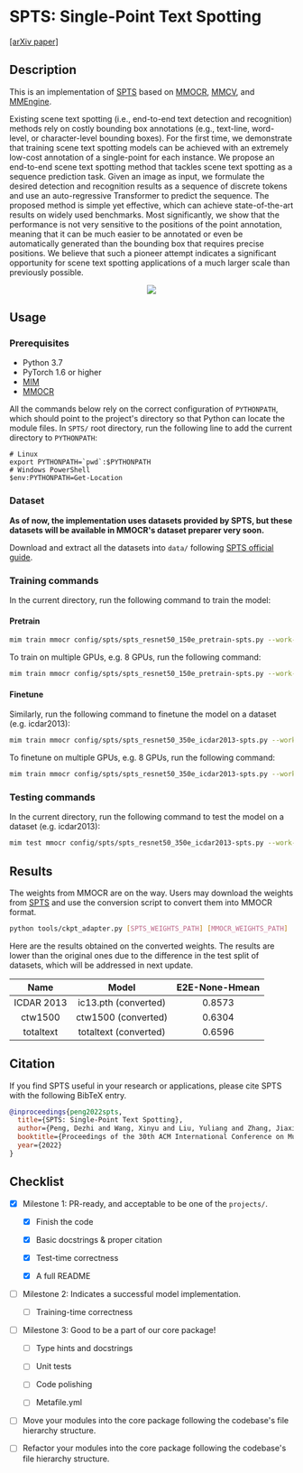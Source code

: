 # SPTS: Single-Point Text Spotting

<div>
<a href="https://arxiv.org/abs/2112.07917">[arXiv paper]</a>
</div>

## Description

This is an implementation of [SPTS](https://github.com/shannanyinxiang/SPTS) based on [MMOCR](https://github.com/open-mmlab/mmocr/tree/dev-1.x), [MMCV](https://github.com/open-mmlab/mmcv), and [MMEngine](https://github.com/open-mmlab/mmengine).

Existing scene text spotting (i.e., end-to-end text detection and recognition) methods rely on costly bounding box annotations (e.g., text-line, word-level, or character-level bounding boxes). For the first time, we demonstrate that training scene text spotting models can be achieved with an extremely low-cost annotation of a single-point for each instance. We propose an end-to-end scene text spotting method that tackles scene text spotting as a sequence prediction task. Given an image as input, we formulate the desired detection and recognition results as a sequence of discrete tokens and use an auto-regressive Transformer to predict the sequence. The proposed method is simple yet effective, which can achieve state-of-the-art results on widely used benchmarks. Most significantly, we show that the performance is not very sensitive to the positions of the point annotation, meaning that it can be much easier to be annotated or even be automatically generated than the bounding box that requires precise positions. We believe that such a pioneer attempt indicates a significant opportunity for scene text spotting applications of a much larger scale than previously possible.

<center>
<img src="https://user-images.githubusercontent.com/22607038/215685203-fbf2d00c-39d3-48bb-9d05-4fd28c56431c.png">
</center>

## Usage

<!-- For a typical model, this section should contain the commands for training and testing. You are also suggested to dump your environment specification to env.yml by `conda env export > env.yml`. -->

### Prerequisites

- Python 3.7
- PyTorch 1.6 or higher
- [MIM](https://github.com/open-mmlab/mim)
- [MMOCR](https://github.com/open-mmlab/mmocr)

All the commands below rely on the correct configuration of `PYTHONPATH`, which should point to the project's directory so that Python can locate the module files. In `SPTS/` root directory, run the following line to add the current directory to `PYTHONPATH`:

```shell
# Linux
export PYTHONPATH=`pwd`:$PYTHONPATH
# Windows PowerShell
$env:PYTHONPATH=Get-Location
```

### Dataset

**As of now, the implementation uses datasets provided by SPTS, but these datasets
will be available in MMOCR's dataset preparer very soon.**

Download and extract all the datasets into `data/` following [SPTS official guide](https://github.com/shannanyinxiang/SPTS#dataset).

### Training commands

In the current directory, run the following command to train the model:

#### Pretrain

```bash
mim train mmocr config/spts/spts_resnet50_150e_pretrain-spts.py --work-dir work_dirs/
```

To train on multiple GPUs, e.g. 8 GPUs, run the following command:

```bash
mim train mmocr config/spts/spts_resnet50_150e_pretrain-spts.py --work-dir work_dirs/ --launcher pytorch --gpus 8
```

#### Finetune

Similarly, run the following command to finetune the model on a dataset (e.g. icdar2013):

```bash
mim train mmocr config/spts/spts_resnet50_350e_icdar2013-spts.py --work-dir work_dirs/ --cfg-options "load_from={CHECKPOINT_PATH}"
```

To finetune on multiple GPUs, e.g. 8 GPUs, run the following command:

```bash
mim train mmocr config/spts/spts_resnet50_350e_icdar2013-spts.py --work-dir work_dirs/ --launcher pytorch --gpus 8 --cfg-options "load_from={CHECKPOINT_PATH}"
```

### Testing commands

In the current directory, run the following command to test the model on a dataset (e.g. icdar2013):

```bash
mim test mmocr config/spts/spts_resnet50_350e_icdar2013-spts.py --work-dir work_dirs/ --checkpoint ${CHECKPOINT_PATH}
```

## Results

The weights from MMOCR are on the way. Users may download the weights from [SPTS](https://github.com/shannanyinxiang/SPTS#inference) and use the conversion script to convert them into MMOCR format.

```bash
python tools/ckpt_adapter.py [SPTS_WEIGHTS_PATH] [MMOCR_WEIGHTS_PATH]
```

Here are the results obtained on the converted weights. The results are lower than the original ones due to the difference in the test split of datasets, which will be addressed in next update.

|    Name    |         Model         | E2E-None-Hmean |
| :--------: | :-------------------: | :------------: |
| ICDAR 2013 | ic13.pth (converted)  |     0.8573     |
|  ctw1500   |  ctw1500 (converted)  |     0.6304     |
| totaltext  | totaltext (converted) |     0.6596     |

## Citation

If you find SPTS useful in your research or applications, please cite SPTS with the following BibTeX entry.

```BibTeX
@inproceedings{peng2022spts,
  title={SPTS: Single-Point Text Spotting},
  author={Peng, Dezhi and Wang, Xinyu and Liu, Yuliang and Zhang, Jiaxin and Huang, Mingxin and Lai, Songxuan and Zhu, Shenggao and Li, Jing and Lin, Dahua and Shen, Chunhua and Bai, Xiang and Jin, Lianwen},
  booktitle={Proceedings of the 30th ACM International Conference on Multimedia},
  year={2022}
}
```

## Checklist

<!-- Here is a checklist illustrating a usual development workflow of a successful project, and also serves as an overview of this project's progress. The PIC (person in charge) or contributors of this project should check all the items that they believe have been finished, which will further be verified by codebase maintainers via a PR.

OpenMMLab's maintainer will review the code to ensure the project's quality. Reaching the first milestone means that this project suffices the minimum requirement of being merged into 'projects/'. But this project is only eligible to become a part of the core package upon attaining the last milestone.

Note that keeping this section up-to-date is crucial not only for this project's developers but the entire community, since there might be some other contributors joining this project and deciding their starting point from this list. It also helps maintainers accurately estimate time and effort on further code polishing, if needed.

A project does not necessarily have to be finished in a single PR, but it's essential for the project to at least reach the first milestone in its very first PR. -->

- [x] Milestone 1: PR-ready, and acceptable to be one of the `projects/`.

  - [x] Finish the code

    <!-- The code's design shall follow existing interfaces and convention. For example, each model component should be registered into `mmocr.registry.MODELS` and configurable via a config file. -->

  - [x] Basic docstrings & proper citation

    <!-- Each major object should contain a docstring, describing its functionality and arguments. If you have adapted the code from other open-source projects, don't forget to cite the source project in docstring and make sure your behavior is not against its license. Typically, we do not accept any code snippet under GPL license. [A Short Guide to Open Source Licenses](https://medium.com/nationwide-technology/a-short-guide-to-open-source-licenses-cf5b1c329edd) -->

  - [x] Test-time correctness

    <!-- If you are reproducing the result from a paper, make sure your model's inference-time performance matches that in the original paper. The weights usually could be obtained by simply renaming the keys in the official pre-trained weights. This test could be skipped though, if you are able to prove the training-time correctness and check the second milestone. -->

  - [x] A full README

    <!-- As this template does. -->

- [ ] Milestone 2: Indicates a successful model implementation.

  - [ ] Training-time correctness

    <!-- If you are reproducing the result from a paper, checking this item means that you should have trained your model from scratch based on the original paper's specification and verified that the final result matches the report within a minor error range. -->

- [ ] Milestone 3: Good to be a part of our core package!

  - [ ] Type hints and docstrings

    <!-- Ideally *all* the methods should have [type hints](https://www.pythontutorial.net/python-basics/python-type-hints/) and [docstrings](https://google.github.io/styleguide/pyguide.html#381-docstrings). [Example](https://github.com/open-mmlab/mmocr/blob/76637a290507f151215d299707c57cea5120976e/mmocr/utils/polygon_utils.py#L80-L96) -->

  - [ ] Unit tests

    <!-- Unit tests for each module are required. [Example](https://github.com/open-mmlab/mmocr/blob/76637a290507f151215d299707c57cea5120976e/tests/test_utils/test_polygon_utils.py#L97-L106) -->

  - [ ] Code polishing

    <!-- Refactor your code according to reviewer's comment. -->

  - [ ] Metafile.yml

    <!-- It will be parsed by MIM and Inferencer. [Example](https://github.com/open-mmlab/mmocr/blob/1.x/configs/textdet/dbnet/metafile.yml) -->

- [ ] Move your modules into the core package following the codebase's file hierarchy structure.

  <!-- In particular, you may have to refactor this README into a standard one. [Example](/configs/textdet/dbnet/README.md) -->

- [ ] Refactor your modules into the core package following the codebase's file hierarchy structure.
